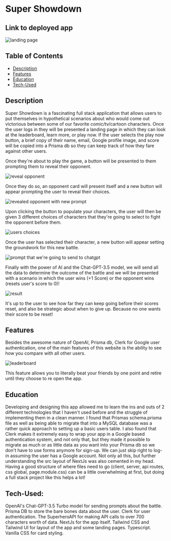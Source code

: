 # Super Showdown

## Link to deployed app

![landing page](./public/landingpage.png)

## Table of Contents

- [Description](#description)
- [Features](#features)
- [Education](#education)
- [Tech-Used](#tech-used)

## Description

Super Showdown is a fascinating full stack application that allows users to put themselves in hypothetical scenarios about who would come out victorious between some of our favorite comic/tv/cartoon characters. Once the user logs in they will be presented a landing page in which they can look at the leaderboard, learn more, or play now. If the user selects the play now button, a brief copy of their name, email, Google profile image, and score will be copied into a Prisma db so they can keep track of how they fare against other users.

Once they're about to play the game, a button will be presented to them prompting them to reveal their opponent. 

![reveal opponent](./public/reveal.png)

Once they do so, an opponent card will present itself and a new button will appear prompting the user to reveal their choices.

![revealed opponent with new prompt](./public/revealedopponent.png)

Upon clicking the button to populate your characters, the user will then be given 3 different choices of characters that they're going to select to fight the opponent before them.

![users choices](./public/pre-battle.png)

Once the user has selected their character, a new button will appear setting the groundwork for this new battle.

![prompt that we're going to send to chatgpt](./public/who-wins.png)

Finally with the power of AI and the Chat-GPT-3.5 model, we will send all the data to determine the outcome of the battle and we will be presented with a scenario in which the user wins (+1 Score) or the opponent wins (resets user's score to 0)!

![result](./public//result.png)

It's up to the user to see how far they can keep going before their scores reset, and also be strategic about when to give up. Because no one wants their score to be reset!

## Features

Besides the awesome nature of OpenAI, Prisma db, Clerk for Google user authentication, one of the main features of this website is the ability to see how you compare with all other users. 

![leaderboard](./public/leaderboard.png)

This feature allows you to literally beat your friends by one point and retire until they choose to re open the app.

## Education

Developing and designing this app allowed me to learn the ins and outs of 2 different technologies that I haven't used before and the struggle of implementing them in a clean manner. I found that Prismas schema.prisma file as well as being able to migrate that into a MySQL database was a rather quick approach to setting up a basic users table. I also found that Clerk makes it extremely easy to wrap your app in a Google based authentication system, and not only that, but they made it possible to migrate as much or as little data as you want into your Prisma db so we don't have to use forms anymore for sign-up. We can just skip right to log-in assuming the user has a Google account. Not only all this, but further understanding the src layout of NextJs was also cemented in my head. Having a good structure of where files need to go (client, server, api routes, css global, page.module.css) can be a little overwhelming at first, but doing a full stack project like this helps a lot!

## Tech-Used:

OpenAI's Chat-GPT-3.5 Turbo model for sending prompts about the battle.
Prisma DB to store the bare bones data about the user.
Clerk for user authentication.
The SuperheroAPI for making API calls to over 700 characters worth of data.
NextJs for the app itself.
Tailwind CSS and Tailwind UI for layout of the app and some landing pages.
Typescript.
Vanilla CSS for card styling.
